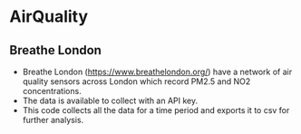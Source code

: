 # AirQuality

## Breathe London
- Breathe London (https://www.breathelondon.org/) have a network of air quality sensors across London which record PM2.5 and NO2 concentrations.
- The data is available to collect with an API key.
- This code collects all the data for a time period and exports it to csv for further analysis.